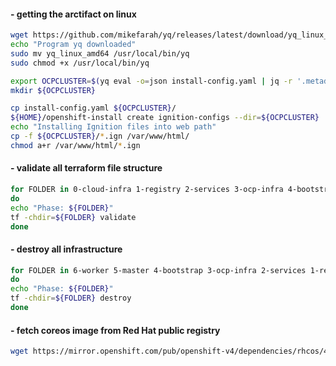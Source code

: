 #### - getting the arctifact on linux
```bash
wget https://github.com/mikefarah/yq/releases/latest/download/yq_linux_amd64
echo "Program yq downloaded"
sudo mv yq_linux_amd64 /usr/local/bin/yq
sudo chmod +x /usr/local/bin/yq

export OCPCLUSTER=$(yq eval -o=json install-config.yaml | jq -r '.metadata.name')
mkdir ${OCPCLUSTER}

cp install-config.yaml ${OCPCLUSTER}/
${HOME}/openshift-install create ignition-configs --dir=${OCPCLUSTER} 
echo "Installing Ignition files into web path"
cp -f ${OCPCLUSTER}/*.ign /var/www/html/
chmod a+r /var/www/html/*.ign
```

#### - validate all terraform file structure
```bash
for FOLDER in 0-cloud-infra 1-registry 2-services 3-ocp-infra 4-bootstrap 5-master 6-worker
do
echo "Phase: ${FOLDER}"
tf -chdir=${FOLDER} validate
done
```

#### - destroy all infrastructure
```bash
for FOLDER in 6-worker 5-master 4-bootstrap 3-ocp-infra 2-services 1-registry 0-cloud-infra
do
echo "Phase: ${FOLDER}"
tf -chdir=${FOLDER} destroy
done
```

#### - fetch coreos image from Red Hat public registry
```bash
wget https://mirror.openshift.com/pub/openshift-v4/dependencies/rhcos/4.17/latest/rhcos-qemu.x86_64.qcow2.gz
```